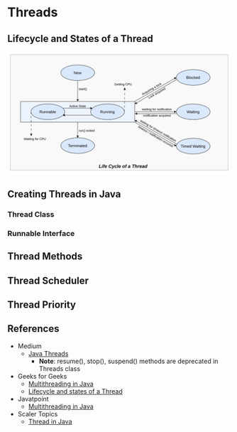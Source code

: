 # Threads

## Lifecycle and States of a Thread
![img.png](assets/img/ThreadLifeCycle.png)

##  Creating Threads in Java

### Thread Class

### Runnable Interface


## Thread Methods


## Thread Scheduler

## Thread Priority


## References
* Medium
  * [Java Threads](https://medium.com/@nadinCodeHat/java-threads-1e4890ab0de0)
    * **Note**: resume(), stop(), suspend() methods are deprecated in Threads class
* Geeks for Geeks
  * [Multithreading in Java](https://www.geeksforgeeks.org/multithreading-in-java)
  * [Lifecycle and states of a Thread](https://www.geeksforgeeks.org/lifecycle-and-states-of-a-thread-in-java)
* Javatpoint
  * [Multithreading in Java](https://www.javatpoint.com/multithreading-in-java)
* Scaler Topics
  * [Thread in Java](https://www.scaler.com/topics/thread-in-java/)